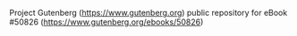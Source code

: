 Project Gutenberg (https://www.gutenberg.org) public repository for
eBook #50826 (https://www.gutenberg.org/ebooks/50826)
